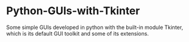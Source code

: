 # Python-GUIs-with-Tkinter
 Some simple GUIs developed in python with the built-in module Tkinter, which is its default GUI toolkit and some of its extensions.
